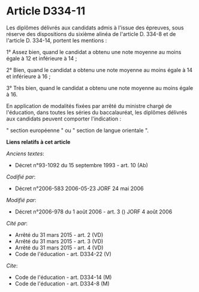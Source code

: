# Article D334-11

Les diplômes délivrés aux candidats admis à l'issue des épreuves, sous réserve des dispositions du sixième alinéa de
l'article D. 334-8 et de l'article D. 334-14, portent les mentions :

1° Assez bien, quand le candidat a obtenu une note moyenne au moins égale à 12 et inférieure à 14 ;

2° Bien, quand le candidat a obtenu une note moyenne au moins égale à 14 et inférieure à 16 ;

3° Très bien, quand le candidat a obtenu une note moyenne au moins égale à 16.

En application de modalités fixées par arrêté du ministre chargé de l'éducation, dans toutes les séries du baccalauréat, les
diplômes délivrés aux candidats peuvent comporter l'indication :

" section européenne " ou " section de langue orientale ".

**Liens relatifs à cet article**

_Anciens textes_:

  - Décret n°93-1092 du 15 septembre 1993 - art. 10 (Ab)

_Codifié par_:

  - Décret n°2006-583 2006-05-23 JORF 24 mai 2006

_Modifié par_:

  - Décret n°2006-978 du 1 août 2006 - art. 3 () JORF 4 août 2006

_Cité par_:

  - Arrêté du 31 mars 2015 - art. 2 (VD)
  - Arrêté du 31 mars 2015 - art. 3 (VD)
  - Arrêté du 31 mars 2015 - art. 4 (VD)
  - Code de l'éducation - art. D334-22 (V)

_Cite_:

  - Code de l'éducation - art. D334-14 (M)
  - Code de l'éducation - art. D334-8 (M)
